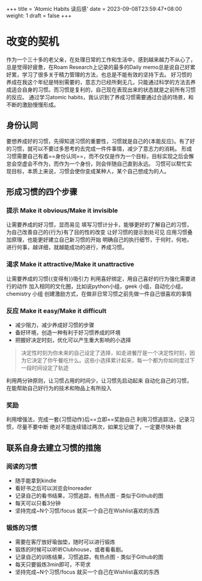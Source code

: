 +++
title = 'Atomic Habits 读后感'
date = 2023-09-08T23:59:47+08:00
weight: 1
draft = false
+++



# 改变的契机

作为一个三十多的老父亲，在处理日常的工作和生活中，感到越来越力不从心了，总是觉得好疲惫，在Roam Research上记录的最多的Daily memo总是说自己好累好累，学习了很多关于精力管理的方法，也总是不能有效的坚持下去。
好习惯的养成在我这个年纪是特别需要的，意志力已经所剩无几，只能通过科学的方法去养成适合自身的习惯。而习惯是复利的，自己现在表现出来的状态就是之前所有习惯的反应。
通过学习atomic habits，我认识到了养成习惯需要通过合适的场景，和不断的激励慢慢形成。

## 身份认同

要想养成好的习惯，先得知道习惯的重要性，习惯就是自己的{本能反应}。有了好的习惯，就可以不要过多思考的去完成一件件事情，减少了意志力的消耗。
形成习惯需要自己有着==身份认同==，而不仅仅是作为一个目标，目标实现之后会懈怠会空虚会不作为，而作为一个身份，则会伴随自己直到永远。
习惯可以帮忙实现目标，本质上来说，习惯会使你变成某种人，某个自己想成为的人。



## 形成习惯的四个步骤

### 提示 Make it obvious/Make it invisible

让需要养成的好习惯，显而易见
填写习惯计分卡，能够更好的了解自己的习惯，为自己改善自己的{行为}有了目的性的改变
让好习惯的提示到处可见
应用习惯叠加原理，也能更好建立自己新习惯的开始
明确自己的执行细节，于何时，何地，进行何事，越详细，就越能成功的进行，养成习惯。




### 渴求 Make it attractive/Make it unattractive

让需要养成的习惯{{变得有}}吸引力
利用喜好绑定，用自己喜好的行为强化需要进行的动作 
加入相同的文化圈，比如说python小组，geek 小组，自动化小组，chemistry 小组
创建激励方式，在做非日常习惯之前先做一件自己很喜欢的事情

### 反应 Make it easy/Make it difficult

- 减少阻力，减少养成好习惯的步骤	
- 备好环境，创造一种有利于好习惯养成的环境
- 把握好决定时刻，优化可以产生重大影响的小选择

>决定性时刻为你未来的自己设定了选择，如走进餐厅是一个决定性时刻，因为它决定了你午餐吃什么。这些小选择累计起来，每一个都为你如何度过下一段时间设定了轨迹

利用两分钟原则，让习惯占用的时间少，让习惯先启动起来
自动化自己的习惯，在能帮助自己好行为的技术和物品上有所投入

### 奖励

利用增强法，完成一套{习惯动作}后==立即==奖励自己
利用习惯追踪法，记录习惯，尽量不要中断
绝对不能连续错过两次，如果忘记做了，一定要尽快补救



## 联系自身去建立习惯的措施

### 阅读的习惯

- 随手能拿到kindle
- 看好书之后可以浏览会Inoreader
- 记录自己的看书结果，习惯追踪，有热点图 - 类似于Github的图
- 每天可以只看3分钟
- 坚持完成~N个习惯/focus 就买一个自己在Wishlist喜欢的东西

### 锻炼的习惯

- 需要在客厅放好瑜伽垫，随时可以进行锻炼
- 锻炼的时候可以听听Clubhouse，或者看看剧。
- 记录自己的训练结果，习惯追踪，有热点图 - 类似于Github的图
- 每天只要锻炼3min即可，不苛求
 - 坚持完成~N个习惯/focus 就买一个自己在Wishlist喜欢的东西

